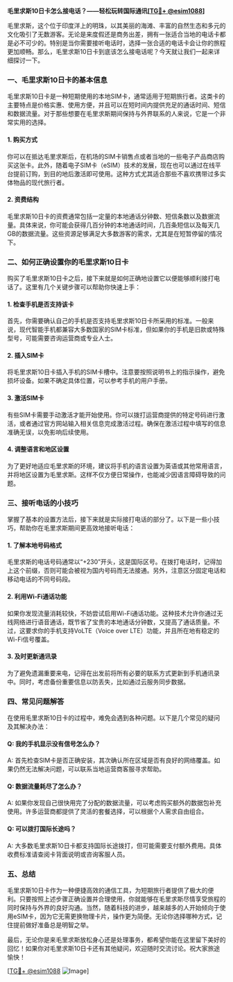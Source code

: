 **毛里求斯10日卡怎么接电话？——轻松玩转国际通讯[[TG💪+ @esim1088](https://t.me/s/esim1088)]**

毛里求斯，这个位于印度洋上的明珠，以其美丽的海滩、丰富的自然生态和多元的文化吸引了无数游客。无论是来度假还是商务出差，拥有一张适合当地的电话卡都是必不可少的。特别是当你需要接听电话时，选择一张合适的电话卡会让你的旅程更加顺畅。那么，毛里求斯10日卡到底该怎么接电话呢？今天就让我们一起来详细探讨一下。

### 一、毛里求斯10日卡的基本信息

毛里求斯10日卡是一种短期使用的本地SIM卡，通常适用于短期旅行者。这类卡的主要特点是价格实惠、使用方便，并且可以在短时间内提供充足的通话时间、短信和数据流量。对于那些想要在毛里求斯期间保持与外界联系的人来说，它是一个非常实用的选择。

#### 1. **购买方式**
你可以在抵达毛里求斯后，在机场的SIM卡销售点或者当地的一些电子产品商店购买这张卡。此外，随着电子SIM卡（eSIM）技术的发展，现在也可以通过在线平台提前订购，到目的地后激活即可使用。这种方式尤其适合那些不喜欢携带过多实体物品的现代旅行者。

#### 2. **资费结构**
毛里求斯10日卡的资费通常包括一定量的本地通话分钟数、短信条数以及数据流量。具体来说，你可能会获得几百分钟的本地通话时间，几百条短信以及每天几GB的数据流量。这些资源足够满足大多数游客的需求，尤其是在短暂停留的情况下。

### 二、如何正确设置你的毛里求斯10日卡

购买了毛里求斯10日卡之后，接下来就是如何正确地设置它以便能够顺利接打电话了。这里有几个关键步骤可以帮助你快速上手：

#### 1. **检查手机是否支持该卡**
首先，你需要确认自己的手机是否支持毛里求斯10日卡所采用的标准。一般来说，现代智能手机都兼容大多数国家的SIM卡标准，但如果你的手机是旧款或特殊型号，可能需要咨询运营商或专业人士。

#### 2. **插入SIM卡**
将毛里求斯10日卡插入手机的SIM卡槽中。注意要按照说明书上的指示操作，避免损坏设备。如果不确定具体位置，可以参考手机的用户手册。

#### 3. **激活SIM卡**
有些SIM卡需要手动激活才能开始使用。你可以拨打运营商提供的特定号码进行激活，或者通过官方网站输入相关信息完成激活过程。确保在激活过程中填写的信息准确无误，以免影响后续使用。

#### 4. **调整语言和地区设置**
为了更好地适应毛里求斯的环境，建议将手机的语言设置为英语或其他常用语言，并将地区设置为毛里求斯。这样不仅方便日常操作，也能减少因语言障碍导致的问题。

### 三、接听电话的小技巧

掌握了基本的设置方法后，接下来就是实际接打电话的部分了。以下是一些小技巧，帮助你在毛里求斯期间更高效地接听电话：

#### 1. **了解本地号码格式**
毛里求斯的电话号码通常以“+230”开头，这是国际区号。在拨打电话时，记得加上这个前缀，否则可能会被视为国内号码而无法接通。另外，注意区分固定电话和移动电话的不同号码段。

#### 2. **利用Wi-Fi通话功能**
如果你发现流量消耗较快，不妨尝试启用Wi-Fi通话功能。这种技术允许你通过无线网络进行语音通话，既节省了宝贵的本地通话分钟数，又提高了通话质量。不过，这要求你的手机支持VoLTE（Voice over LTE）功能，并且所在地有稳定的Wi-Fi信号覆盖。

#### 3. **及时更新通讯录**
为了避免遗漏重要来电，记得在出发前将所有必要的联系方式更新到手机通讯录中。同时，考虑备份重要信息以防丢失，比如通过云服务同步数据。

### 四、常见问题解答

在使用毛里求斯10日卡的过程中，难免会遇到各种问题。以下是几个常见的疑问及其解决办法：

#### Q: 我的手机显示没有信号怎么办？
A: 首先检查SIM卡是否正确安装，其次确认所在区域是否有良好的网络覆盖。如果仍然无法解决问题，可以联系当地运营商客服寻求帮助。

#### Q: 数据流量耗尽了怎么办？
A: 如果你发现自己很快用完了分配的数据流量，可以考虑购买额外的数据包补充使用。许多运营商都提供了灵活的套餐选择，可以根据个人需求自由组合。

#### Q: 可以拨打国际长途吗？
A: 大多数毛里求斯10日卡都支持国际长途拨打，但可能需要支付额外费用。具体收费标准请查阅卡背面说明或咨询客服人员。

### 五、总结

毛里求斯10日卡作为一种便捷高效的通信工具，为短期旅行者提供了极大的便利。只要按照上述步骤正确设置并合理使用，你就能够在毛里求斯尽情享受旅程的同时保持与外界的良好沟通。当然，随着科技的进步，越来越多的人开始倾向于使用eSIM卡，因为它无需更换物理卡片，操作更为简便。无论你选择哪种方式，记住提前做好准备总是明智之举。

最后，无论你是来毛里求斯放松身心还是处理事务，都希望你能在这里留下美好的回忆！如果你对毛里求斯10日卡还有其他疑问，欢迎随时交流讨论。祝大家旅途愉快！

[[TG💪+ @esim1088](https://t.me/s/esim1088) ![Image](https://i.postimg.cc/4NQfJmqS/Snipaste-2025-05-13-00-14-12.png)]